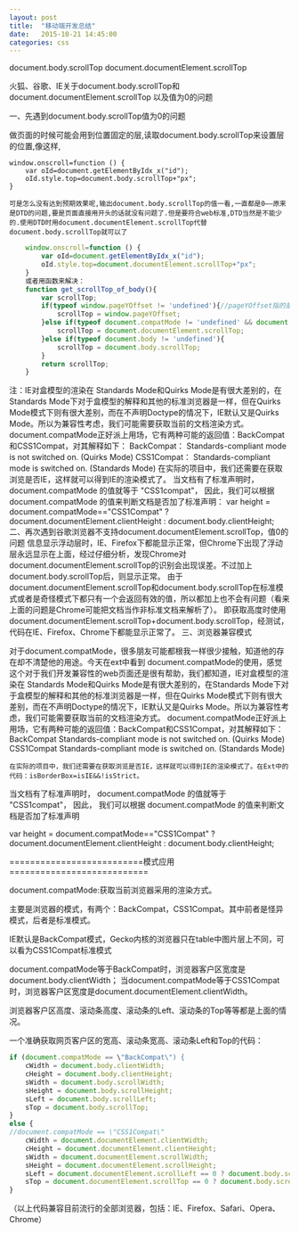 ```yaml
---
layout: post
title:  "移动端开发总结"
date:   2015-10-21 14:45:00
categories: css
---
```

document.body.scrollTop   document.documentElement.scrollTop

火狐、谷歌、IE关于document.body.scrollTop和document.documentElement.scrollTop 以及值为0的问题

一、先遇到document.body.scrollTop值为0的问题

做页面的时候可能会用到位置固定的层,读取document.body.scrollTop来设置层的位置,像这样,


    window.onscroll=function () {
        var oId=document.getElementByIdx_x("id");
        oId.style.top=document.body.scrollTop+"px";
    }

    可是怎么没有达到预期效果呢,输出document.body.scrollTop的值一看,一直都是0——原来是DTD的问题,要是页面直接用开头的话就没有问题了.但是要符合web标准,DTD当然是不能少的.使用DTD时用document.documentElement.scrollTop代替document.body.scrollTop就可以了
```javascript
    window.onscroll=function () {
        var oId=document.getElementByIdx_x("id");
        oId.style.top=document.documentElement.scrollTop+"px";
    }
    或者用函数来解决：
    function get_scrollTop_of_body(){ 
        var scrollTop; 
        if(typeof window.pageYOffset != 'undefined'){//pageYOffset指的是滚动条顶部到网页顶部的距离
            scrollTop = window.pageYOffset; 
        }else if(typeof document.compatMode != 'undefined' && document.compatMode != 'BackCompat')        { 
            scrollTop = document.documentElement.scrollTop; 
        }else if(typeof document.body != 'undefined'){ 
            scrollTop = document.body.scrollTop; 
        } 
        return scrollTop; 
    }
```
注：IE对盒模型的渲染在 Standards Mode和Quirks Mode是有很大差别的，在Standards Mode下对于盒模型的解释和其他的标准浏览器是一样，但在Quirks Mode模式下则有很大差别，而在不声明Doctype的情况下，IE默认又是Quirks Mode。所以为兼容性考虑，我们可能需要获取当前的文档渲染方式。 
    document.compatMode正好派上用场，它有两种可能的返回值：BackCompat和CSS1Compat，对其解释如下： 
    BackCompat： Standards-compliant mode is not switched on. (Quirks Mode) 
    CSS1Compat： Standards-compliant mode is switched on. (Standards Mode) 
    在实际的项目中，我们还需要在获取浏览是否IE，这样就可以得到IE的渲染模式了。
    当文档有了标准声明时， document.compatMode 的值就等于 "CSS1compat"， 因此，我们可以根据 document.compatMode 的值来判断文档是否加了标准声明： 
    var height = document.compatMode=="CSS1Compat" ? document.documentElement.clientHeight : document.body.clientHeight; 
二、再次遇到谷歌浏览器不支持document.documentElement.scrollTop，值0的问题
信息显示浮动层时，IE、Firefox下都能显示正常，但Chrome下出现了浮动层永远显示在上面，经过仔细分析，发现Chrome对document.documentElement.scrollTop的识别会出现误差。不过加上document.body.scrollTop后，则显示正常。
  由于document.documentElement.scrollTop和document.body.scrollTop在标准模式或者是奇怪模式下都只有一个会返回有效的值，所以都加上也不会有问题（看来上面的问题是Chrome可能把文档当作非标准文档来解析了）。
  即获取高度时使用document.documentElement.scrollTop+document.body.scrollTop，经测试，代码在IE、Firefox、Chrome下都能显示正常了。
三、浏览器兼容模式

对于document.compatMode，很多朋友可能都根我一样很少接触，知道他的存在却不清楚他的用途。今天在ext中看到 document.compatMode的使用，感觉这个对于我们开发兼容性的web页面还是很有帮助，我们都知道，IE对盒模型的渲染在 Standards Mode和Quirks Mode是有很大差别的，在Standards Mode下对于盒模型的解释和其他的标准浏览器是一样，但在Quirks Mode模式下则有很大差别，而在不声明Doctype的情况下，IE默认又是Quirks Mode。所以为兼容性考虑，我们可能需要获取当前的文档渲染方式。 
      document.compatMode正好派上用场，它有两种可能的返回值：BackCompat和CSS1Compat，对其解释如下： 
BackCompat Standards-compliant mode is not switched on. (Quirks Mode) 
CSS1Compat Standards-compliant mode is switched on. (Standards Mode) 

    在实际的项目中，我们还需要在获取浏览是否IE，这样就可以得到IE的渲染模式了。在Ext中的代码：isBorderBox=isIE&&!isStrict。 



当文档有了标准声明时， document.compatMode 的值就等于 "CSS1compat"， 因此， 我们可以根据 document.compatMode 的值来判断文档是否加了标准声明

var height = document.compatMode=="CSS1Compat" ? document.documentElement.clientHeight : document.body.clientHeight;

==========================模式应用===========================

document.compatMode:获取当前浏览器采用的渲染方式。 

主要是浏览器的模式，有两个：BackCompat，CSS1Compat。其中前者是怪异模式，后者是标准模式。 

IE默认是BackCompat模式，Gecko内核的浏览器只在table中图片层上不同，可以看为CSS1Compat标准模式 

document.compatMode等于BackCompat时，浏览器客户区宽度是document.body.clientWidth； 
当document.compatMode等于CSS1Compat时，浏览器客户区宽度是document.documentElement.clientWidth。 

浏览器客户区高度、滚动条高度、滚动条的Left、滚动条的Top等等都是上面的情况。 

一个准确获取网页客户区的宽高、滚动条宽高、滚动条Left和Top的代码： 
```javascript
if (document.compatMode == \"BackCompat\") { 
	cWidth = document.body.clientWidth; 
	cHeight = document.body.clientHeight; 
	sWidth = document.body.scrollWidth; 
	sHeight = document.body.scrollHeight; 
	sLeft = document.body.scrollLeft; 
	sTop = document.body.scrollTop; 
} 
else { 
//document.compatMode == \"CSS1Compat\" 
	cWidth = document.documentElement.clientWidth; 
	cHeight = document.documentElement.clientHeight; 
	sWidth = document.documentElement.scrollWidth; 
	sHeight = document.documentElement.scrollHeight; 
	sLeft = document.documentElement.scrollLeft == 0 ? document.body.scrollLeft : document.documentElement.scrollLeft;
	sTop = document.documentElement.scrollTop == 0 ? document.body.scrollTop : document.documentElement.scrollTop;
} 
```
（以上代码兼容目前流行的全部浏览器，包括：IE、Firefox、Safari、Opera、Chrome）




